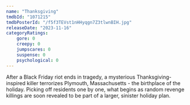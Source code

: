 ```yaml
---
name: "Thanksgiving"
tmdbId: "1071215"
tmdbPosterId: "/f5f3TEVst1nHHyqgn7Z3tlwnBIH.jpg"
releaseDate: "2023-11-16"
categoryRatings:
    gore: 0
    creepy: 0
    jumpscares: 0
    suspense: 0
    psychological: 0
---
```

After a Black Friday riot ends in tragedy, a mysterious Thanksgiving-inspired killer terrorizes Plymouth, Massachusetts - the birthplace of the holiday. Picking off residents one by one, what begins as random revenge killings are soon revealed to be part of a larger, sinister holiday plan.
